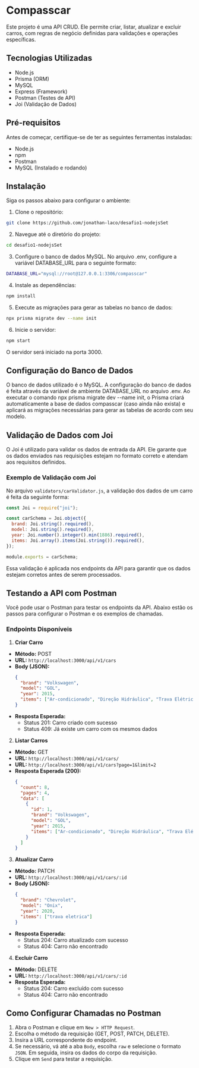 # Compasscar

Este projeto é uma API CRUD. Ele permite criar, listar, atualizar e excluir carros, com regras de negócio definidas para validações e operações específicas.

## Tecnologias Utilizadas

- Node.js
- Prisma (ORM)
- MySQL
- Express (Framework)
- Postman (Testes de API)
- Joi (Validação de Dados)

## Pré-requisitos

Antes de começar, certifique-se de ter as seguintes ferramentas instaladas:

- Node.js
- npm
- Postman
- MySQL (Instalado e rodando)

## Instalação

Siga os passos abaixo para configurar o ambiente:

1. Clone o repositório:

```sh
git clone https://github.com/jonathan-laco/desafio1-nodejsSet
```

2. Navegue até o diretório do projeto:

```sh
cd desafio1-nodejsSet
```

3. Configure o banco de dados MySQL. No arquivo .env, configure a variável DATABASE_URL para o seguinte formato:

```sh
DATABASE_URL="mysql://root@127.0.0.1:3306/compasscar"
```

4. Instale as dependências:

```sh
npm install
```

5. Execute as migrações para gerar as tabelas no banco de dados:

```sh
npx prisma migrate dev --name init
```

6. Inicie o servidor:

```sh
npm start
```

O servidor será iniciado na porta 3000.

## Configuração do Banco de Dados

O banco de dados utilizado é o MySQL. A configuração do banco de dados é feita através da variável de ambiente DATABASE_URL no arquivo .env. Ao executar o comando npx prisma migrate dev --name init, o Prisma criará automaticamente a base de dados compasscar (caso ainda não exista) e aplicará as migrações necessárias para gerar as tabelas de acordo com seu modelo.

## Validação de Dados com Joi

O Joi é utilizado para validar os dados de entrada da API. Ele garante que os dados enviados nas requisições estejam no formato correto e atendam aos requisitos definidos.

### Exemplo de Validação com Joi

No arquivo `validators/carValidator.js`, a validação dos dados de um carro é feita da seguinte forma:

```javascript
const Joi = require("joi");

const carSchema = Joi.object({
  brand: Joi.string().required(),
  model: Joi.string().required(),
  year: Joi.number().integer().min(1886).required(),
  items: Joi.array().items(Joi.string()).required(),
});

module.exports = carSchema;
```

Essa validação é aplicada nos endpoints da API para garantir que os dados estejam corretos antes de serem processados.

## Testando a API com Postman

Você pode usar o Postman para testar os endpoints da API. Abaixo estão os passos para configurar o Postman e os exemplos de chamadas.

### Endpoints Disponíveis

1. **Criar Carro**

- **Método:** POST
- **URL:** `http://localhost:3000/api/v1/cars`
- **Body (JSON):**
  ```json
  {
    "brand": "Volkswagen",
    "model": "GOL",
    "year": 2015,
    "items": ["Ar-condicionado", "Direção Hidráulica", "Trava Elétrica"]
  }
  ```
- **Resposta Esperada:**
  - Status 201: Carro criado com sucesso
  - Status 409: Já existe um carro com os mesmos dados

2. **Listar Carros**

- **Método:** GET
- **URL:** `http://localhost:3000/api/v1/cars/`
- **URL:** `http://localhost:3000/api/v1/cars?page=1&limit=2`
- **Resposta Esperada (200):**
  ```json
  {
    "count": 8,
    "pages": 4,
    "data": [
      {
        "id": 1,
        "brand": "Volkswagen",
        "model": "GOL",
        "year": 2015,
        "items": ["Ar-condicionado", "Direção Hidráulica", "Trava Elétrica"]
      }
    ]
  }
  ```

3. **Atualizar Carro**

- **Método:** PATCH
- **URL:** `http://localhost:3000/api/v1/cars/:id`
- **Body (JSON):**
  ```json
  {
    "brand": "Chevrolet",
    "model": "Onix",
    "year": 2020,
    "items": ["trava eletrica"]
  }
  ```
- **Resposta Esperada:**
  - Status 204: Carro atualizado com sucesso
  - Status 404: Carro não encontrado

4. **Excluir Carro**

- **Método:** DELETE
- **URL:** `http://localhost:3000/api/v1/cars/:id`
- **Resposta Esperada:**
  - Status 204: Carro excluído com sucesso
  - Status 404: Carro não encontrado

## Como Configurar Chamadas no Postman

1. Abra o Postman e clique em `New > HTTP Request`.
2. Escolha o método da requisição (GET, POST, PATCH, DELETE).
3. Insira a URL correspondente do endpoint.
4. Se necessário, vá até a aba `Body`, escolha `raw` e selecione o formato `JSON`. Em seguida, insira os dados do corpo da requisição.
5. Clique em `Send` para testar a requisição.
